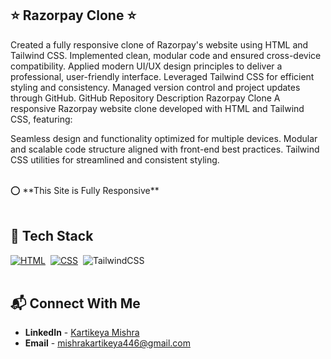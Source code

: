 ## ⭐ Razorpay Clone ⭐

Created a fully responsive clone of Razorpay's website using HTML and Tailwind CSS.
Implemented clean, modular code and ensured cross-device compatibility.
Applied modern UI/UX design principles to deliver a professional, user-friendly interface.
Leveraged Tailwind CSS for efficient styling and consistency.
Managed version control and project updates through GitHub.
GitHub Repository Description
Razorpay Clone
A responsive Razorpay website clone developed with HTML and Tailwind CSS, featuring:

Seamless design and functionality optimized for multiple devices.
Modular and scalable code structure aligned with front-end best practices.
Tailwind CSS utilities for streamlined and consistent styling.

<br>
⭕ **This Site is Fully Responsive**
<br>



<br>

## 📌 Tech Stack

[![HTML](https://img.shields.io/badge/html5%20-%23E34F26.svg?&style=for-the-badge&logo=html5&logoColor=white)](https://github.com/prakash-naikwadi)&nbsp;
[![CSS](https://img.shields.io/badge/css3%20-%231572B6.svg?&style=for-the-badge&logo=css3&logoColor=white)](https://github.com/prakash-naikwadi)&nbsp;
<img alt="TailwindCSS" src="https://img.shields.io/badge/Tailwind_CSS-38B2AC?style=for-the-badge&logo=tailwind-css&logoColor=white"/>&nbsp;
<br>
<br>

## 📬 Connect With Me

- **LinkedIn** - [Kartikeya Mishra](https://www.linkedin.com/in/kartikeya-mishra-b59597232/)
- **Email** - [mishrakartikeya446@gmail.com](mishrakartikeya446@gmail.com)
